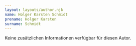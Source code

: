 ```yaml
---
layout: layouts/author.njk
name: Holger Karsten Schmidt
prename: Holger Karsten
surname: Schmidt
---
```

Keine zusätzlichen Informationen verfügbar für diesen Autor.
